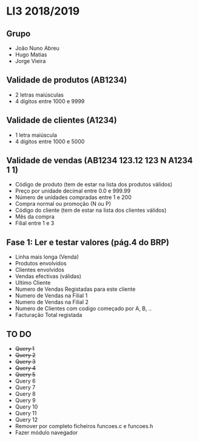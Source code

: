 # LI3 2018/2019

## Grupo

* João Nuno Abreu
* Hugo Matias
* Jorge Vieira

## Validade de produtos (AB1234)

* 2 letras maiúsculas
* 4 dígitos entre 1000 e 9999

## Validade de clientes (A1234)

* 1 letra maiúscula
* 4 dígitos entre 1000 e 5000

## Validade de vendas (AB1234 123.12 123 N A1234 1 1)

* Código de produto (tem de estar na lista dos produtos válidos)
* Preço por unidade decimal entre 0.0 e 999.99
* Número de unidades compradas entre 1 e 200
* Compra normal ou promoção (N ou P)
* Código do cliente (tem de estar na lista dos clientes válidos)
* Mês da compra
* Filial entre 1 e 3

## Fase 1: Ler e testar valores (pág.4 do BRP)

* Linha mais longa (Venda)
* Produtos envolvidos
* Clientes envolvidos
* Vendas efectivas (válidas)
* Ultimo Cliente
* Numero de Vendas Registadas para este cliente
* Numero de Vendas na Filial 1
* Numero de Vendas na Filial 2
* Numero de Clientes com codigo começado por A, B, ..
* Facturação Total registada

## TO DO

* ~~Query 1~~
* ~~Query 2~~
* ~~Query 3~~
* ~~Query 4~~
* ~~Query 5~~
* Query 6
* Query 7
* Query 8
* Query 9
* Query 10
* Query 11
* Query 12
* Remover por completo ficheiros funcoes.c e funcoes.h
* Fazer módulo navegador